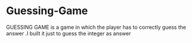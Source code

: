 # Guessing-Game
GUESSING GAME is a game in which the player has to correctly guess the answer .I built it just to guess the integer as answer
